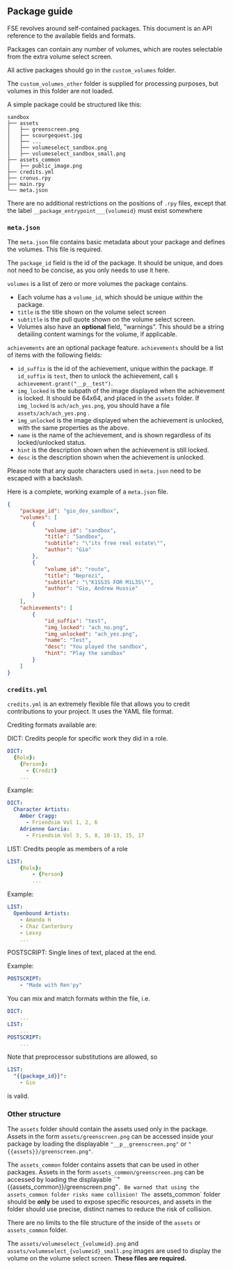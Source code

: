 ## Package guide

FSE revolves around self-contained packages. This document is an API reference to the available fields and formats.

Packages can contain any number of volumes, which are routes selectable from the extra volume select screen.



All active packages should go in the `custom_volumes` folder.

The `custom_volumes_other` folder is supplied for processing purposes, but volumes in this folder are not loaded.

A simple package could be structured like this:

```
sandbox
├── assets
│   ├── greenscreen.png
│   ├── scourgequest.jpg
│   ├── ...
│   ├── volumeselect_sandbox.png
│   ├── volumeselect_sandbox_small.png
├── assets_common
│   ├── public_image.png
├── credits.yml
├── cronus.rpy
├── main.rpy
└── meta.json
```

There are no additional restrictions on the positions of `.rpy` files, except that the label `__package_entrypoint___{volumeid}` must exist somewhere

### `meta.json`

The `meta.json` file contains basic metadata about your package and defines the volumes. This file is required.

The `package_id` field is the id of the package. It should be unique, and does not need to be concise, as you only needs to use it here.

`volumes` is a list of zero or more volumes the package contains. 

- Each volume has a `volume_id`, which should be unique *within* the package.
- `title` is the title shown on the volume select screen
- `subtitle` is the pull quote shown on the volume select screen.
- Volumes also have an **optional** field, "warnings". This should be a string detailing content warnings for the volume, if applicable.

`achievements` are an optional package feature. `achievements` should be a list of items with the following fields:

- `id_suffix` is the id of the achievement, unique within the package. If `id_suffix` is `test`, then to unlock the achievement, call `$ achievement.grant("__p__test")`.
- `img_locked` is the subpath of the image displayed when the achievement is locked. It should be 64x64, and placed in the `assets` folder. If `img_locked` is `ach/ach_yes.png`, you should have a file `assets/ach/ach_yes.png` .
- `img_unlocked` is the image displayed when the achievement is unlocked, with the same properties as the above.
- `name` is the name of the achievement, and is shown regardless of its locked/unlocked status.
- `hint` is the description shown when the achievement is still locked.
- `desc` is the description shown when the achievement is unlocked.

Please note that any quote characters used in `meta.json` need to be escaped with a backslash.

Here is a complete, working example of a `meta.json` file.

```json
{
    "package_id": "gio_dev_sandbox",
    "volumes": [
        {
            "volume_id": "sandbox",
            "title": "Sandbox",
            "subtitle": "\"its free real estate\"",
            "author": "Gio"
        },
        {
            "volume_id": "route",
            "title": "Neprezi",
            "subtitle": "\"K1SS3S FOR M1L3S\"",
            "author": "Gio, Andrew Hussie"
        }
    ],
    "achievements": [
        {
            "id_suffix": "test",
            "img_locked": "ach_no.png",
            "img_unlocked": "ach_yes.png",
            "name": "Test",
            "desc": "You played the sandbox",
            "hint": "Play the sandbox"
        }
    ]
}
```

### `credits.yml`

`credits.yml` is an extremely flexible file that allows you to credit contributions to your project. It uses the YAML file format.

Crediting formats available are:

DICT: Credits people for specific work they did in a role.

```yaml
DICT:
  {Role}:
    {Person}:
      - {Credit}
    ...
```

Example:

```yaml
DICT:
  Character Artists:
    Amber Cragg:
      - Friendsim Vol 1, 2, 6
    Adrienne Garcia:
      - Friendsim Vol 3, 5, 8, 10-13, 15, 17
```

LIST: Credits people as members of a role

```yaml
LIST:
	{Role}:
		- {Person}
		...
```

Example:

```yaml
LIST:
  Openbound Artists:
    - Amanda H 
    - Chaz Canterbury 
    - Lexxy
    ...
```

POSTSCRIPT: Single lines of text, placed at the end.

Example:

```yaml
POSTSCRIPT:
	- "Made with Ren'py"
```



You can mix and match formats within the file, i.e.

```yaml
DICT:
	...
LIST:
	...
POSTSCRIPT:
	...
```



Note that preprocessor substitutions are allowed, so

```yaml
LIST:
  "{{package_id}}":
    - Gio
```

is valid.

### Other structure

The `assets` folder should contain the assets used only in the package. Assets in the form `assets/greenscreen.png` can be accessed inside your package by loading the displayable `"__p__greenscreen.png"` or `"{{assets}}/greenscreen.png"`.

The `assets_common` folder contains assets that can be used in other packages. Assets in the form `assets_common/greenscreen.png` can be accessed by loading the displayable ``"{{assets_common}}/greenscreen.png"`. Be warned that using the assets_common folder risks name collision! The `assets_common` folder should be **only** be used to expose specific resources, and assets in the folder should use precise, distinct names to reduce the risk of collision.

There are no limits to the file structure of the inside of the `assets` or `assets_common` folder.

The `assets/volumeselect_{volumeid}.png` and `assets/volumeselect_{volumeid}_small.png` images are used to display the volume on the volume select screen. **These files are required.**

